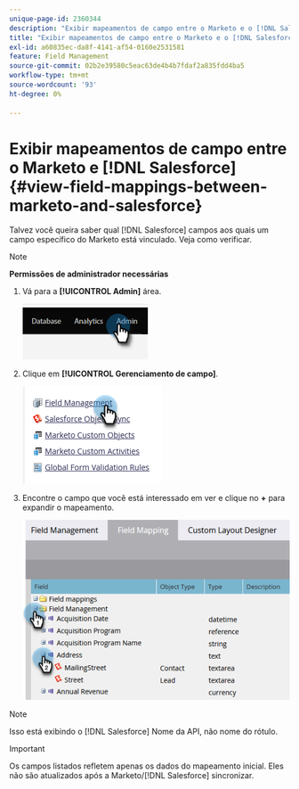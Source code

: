 ```yaml
---
unique-page-id: 2360344
description: "Exibir mapeamentos de campo entre o Marketo e o [!DNL Salesforce] - Documentação do Marketo - Documentação do produto"
title: "Exibir mapeamentos de campo entre o Marketo e o [!DNL Salesforce]"
exl-id: a60835ec-da8f-4141-af54-0160e2531581
feature: Field Management
source-git-commit: 02b2e39580c5eac63de4b4b7fdaf2a835fdd4ba5
workflow-type: tm+mt
source-wordcount: '93'
ht-degree: 0%

---
```


# Exibir mapeamentos de campo entre o Marketo e [!DNL Salesforce] {#view-field-mappings-between-marketo-and-salesforce}

Talvez você queira saber qual [!DNL Salesforce] campos aos quais um campo específico do Marketo está vinculado. Veja como verificar.

>[!NOTE]
>
>**Permissões de administrador necessárias**

1. Vá para a **[!UICONTROL Admin]** área.

   ![](assets/view-field-mappings-between-marketo-and-salesforce-1.png)

1. Clique em **[!UICONTROL Gerenciamento de campo]**.

   ![](assets/view-field-mappings-between-marketo-and-salesforce-2.png)

1. Encontre o campo que você está interessado em ver e clique no **+** para expandir o mapeamento.

   ![](assets/view-field-mappings-between-marketo-and-salesforce-3.png)

>[!NOTE]
>
>Isso está exibindo o [!DNL Salesforce] Nome da API, não nome do rótulo.

>[!IMPORTANT]
>
>Os campos listados refletem apenas os dados do mapeamento inicial. Eles não são atualizados após a Marketo/[!DNL Salesforce] sincronizar.

